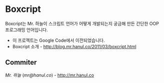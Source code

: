 # Boxcript

Boxcript는 Mr. 하늘이 스크립트 언어가 어떻게 개발되는지 궁금해 만든 간단한 OOP 프로그래밍 언어입니다.

* 이 프로젝트는 Google Code에서 이전되었습니다.
* Boxcript 소개 - http://blog.mr.hanul.co/2011/03/boxcript.html

Commiter
----
*Mr. 하늘* (_mr@hanul.co_) - http://mr.hanul.co
